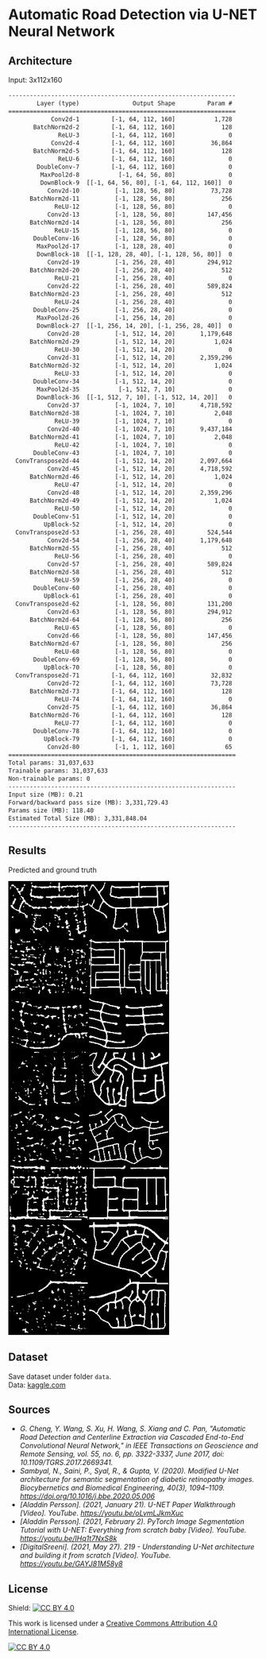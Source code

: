 # Automatic Road Detection via U-NET Neural Network

## Architecture

Input: 3x112x160

```
----------------------------------------------------------------
        Layer (type)               Output Shape         Param #
================================================================
            Conv2d-1         [-1, 64, 112, 160]           1,728
       BatchNorm2d-2         [-1, 64, 112, 160]             128
              ReLU-3         [-1, 64, 112, 160]               0
            Conv2d-4         [-1, 64, 112, 160]          36,864
       BatchNorm2d-5         [-1, 64, 112, 160]             128
              ReLU-6         [-1, 64, 112, 160]               0
        DoubleConv-7         [-1, 64, 112, 160]               0
         MaxPool2d-8           [-1, 64, 56, 80]               0
         DownBlock-9  [[-1, 64, 56, 80], [-1, 64, 112, 160]]  0
           Conv2d-10          [-1, 128, 56, 80]          73,728
      BatchNorm2d-11          [-1, 128, 56, 80]             256
             ReLU-12          [-1, 128, 56, 80]               0
           Conv2d-13          [-1, 128, 56, 80]         147,456
      BatchNorm2d-14          [-1, 128, 56, 80]             256
             ReLU-15          [-1, 128, 56, 80]               0
       DoubleConv-16          [-1, 128, 56, 80]               0
        MaxPool2d-17          [-1, 128, 28, 40]               0
        DownBlock-18  [[-1, 128, 28, 40], [-1, 128, 56, 80]]  0
           Conv2d-19          [-1, 256, 28, 40]         294,912
      BatchNorm2d-20          [-1, 256, 28, 40]             512
             ReLU-21          [-1, 256, 28, 40]               0
           Conv2d-22          [-1, 256, 28, 40]         589,824
      BatchNorm2d-23          [-1, 256, 28, 40]             512
             ReLU-24          [-1, 256, 28, 40]               0
       DoubleConv-25          [-1, 256, 28, 40]               0
        MaxPool2d-26          [-1, 256, 14, 20]               0
        DownBlock-27  [[-1, 256, 14, 20], [-1, 256, 28, 40]]  0
           Conv2d-28          [-1, 512, 14, 20]       1,179,648
      BatchNorm2d-29          [-1, 512, 14, 20]           1,024
             ReLU-30          [-1, 512, 14, 20]               0
           Conv2d-31          [-1, 512, 14, 20]       2,359,296
      BatchNorm2d-32          [-1, 512, 14, 20]           1,024
             ReLU-33          [-1, 512, 14, 20]               0
       DoubleConv-34          [-1, 512, 14, 20]               0
        MaxPool2d-35           [-1, 512, 7, 10]               0
        DownBlock-36  [[-1, 512, 7, 10], [-1, 512, 14, 20]]   0
           Conv2d-37          [-1, 1024, 7, 10]       4,718,592
      BatchNorm2d-38          [-1, 1024, 7, 10]           2,048
             ReLU-39          [-1, 1024, 7, 10]               0
           Conv2d-40          [-1, 1024, 7, 10]       9,437,184
      BatchNorm2d-41          [-1, 1024, 7, 10]           2,048
             ReLU-42          [-1, 1024, 7, 10]               0
       DoubleConv-43          [-1, 1024, 7, 10]               0
  ConvTranspose2d-44          [-1, 512, 14, 20]       2,097,664
           Conv2d-45          [-1, 512, 14, 20]       4,718,592
      BatchNorm2d-46          [-1, 512, 14, 20]           1,024
             ReLU-47          [-1, 512, 14, 20]               0
           Conv2d-48          [-1, 512, 14, 20]       2,359,296
      BatchNorm2d-49          [-1, 512, 14, 20]           1,024
             ReLU-50          [-1, 512, 14, 20]               0
       DoubleConv-51          [-1, 512, 14, 20]               0
          UpBlock-52          [-1, 512, 14, 20]               0
  ConvTranspose2d-53          [-1, 256, 28, 40]         524,544
           Conv2d-54          [-1, 256, 28, 40]       1,179,648
      BatchNorm2d-55          [-1, 256, 28, 40]             512
             ReLU-56          [-1, 256, 28, 40]               0
           Conv2d-57          [-1, 256, 28, 40]         589,824
      BatchNorm2d-58          [-1, 256, 28, 40]             512
             ReLU-59          [-1, 256, 28, 40]               0
       DoubleConv-60          [-1, 256, 28, 40]               0
          UpBlock-61          [-1, 256, 28, 40]               0
  ConvTranspose2d-62          [-1, 128, 56, 80]         131,200
           Conv2d-63          [-1, 128, 56, 80]         294,912
      BatchNorm2d-64          [-1, 128, 56, 80]             256
             ReLU-65          [-1, 128, 56, 80]               0
           Conv2d-66          [-1, 128, 56, 80]         147,456
      BatchNorm2d-67          [-1, 128, 56, 80]             256
             ReLU-68          [-1, 128, 56, 80]               0
       DoubleConv-69          [-1, 128, 56, 80]               0
          UpBlock-70          [-1, 128, 56, 80]               0
  ConvTranspose2d-71         [-1, 64, 112, 160]          32,832
           Conv2d-72         [-1, 64, 112, 160]          73,728
      BatchNorm2d-73         [-1, 64, 112, 160]             128
             ReLU-74         [-1, 64, 112, 160]               0
           Conv2d-75         [-1, 64, 112, 160]          36,864
      BatchNorm2d-76         [-1, 64, 112, 160]             128
             ReLU-77         [-1, 64, 112, 160]               0
       DoubleConv-78         [-1, 64, 112, 160]               0
          UpBlock-79         [-1, 64, 112, 160]               0
           Conv2d-80          [-1, 1, 112, 160]              65
================================================================
Total params: 31,037,633
Trainable params: 31,037,633
Non-trainable params: 0
----------------------------------------------------------------
Input size (MB): 0.21
Forward/backward pass size (MB): 3,331,729.43
Params size (MB): 118.40
Estimated Total Size (MB): 3,331,848.04
----------------------------------------------------------------
```

## Results
Predicted and ground truth

![result.png](result.png)

## Dataset

Save dataset under folder `data`. <br>
Data: [kaggle.com](https://www.kaggle.com/datasets/ipythonx/tgrs-road)

## Sources

- *G. Cheng, Y. Wang, S. Xu, H. Wang, S. Xiang and C. Pan, "Automatic Road Detection and Centerline Extraction via Cascaded End-to-End Convolutional Neural Network," in IEEE Transactions on Geoscience and Remote Sensing, vol. 55, no. 6, pp. 3322-3337, June 2017, doi: 10.1109/TGRS.2017.2669341.*
- *Sambyal, N., Saini, P., Syal, R., & Gupta, V. (2020). Modified U-Net architecture for semantic segmentation of diabetic retinopathy images. Biocybernetics and Biomedical Engineering, 40(3), 1094–1109. https://doi.org/10.1016/j.bbe.2020.05.006*
- *[Aladdin Persson]. (2021, January 21). U-NET Paper Walkthrough [Video]. YouTube. https://youtu.be/oLvmLJkmXuc*
- *[Aladdin Persson]. (2021, February 2). PyTorch Image Segmentation Tutorial with U-NET: Everything from scratch baby [Video]. YouTube. https://youtu.be/IHq1t7NxS8k*
- *[DigitalSreeni]. (2021, May 27). 219 - Understanding U-Net architecture and building it from scratch [Video]. YouTube. https://youtu.be/GAYJ81M58y8*

## License
Shield: [![CC BY 4.0][cc-by-shield]][cc-by]

This work is licensed under a
[Creative Commons Attribution 4.0 International License][cc-by].

[![CC BY 4.0][cc-by-image]][cc-by]

[cc-by]: http://creativecommons.org/licenses/by/4.0/
[cc-by-image]: https://i.creativecommons.org/l/by/4.0/88x31.png
[cc-by-shield]: https://img.shields.io/badge/License-CC%20BY%204.0-lightgrey.svg